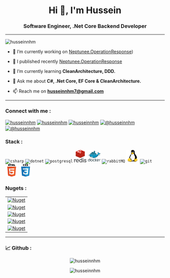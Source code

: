 <h1 align="center">Hi 👋, I'm Hussein</h1>
<h3 align="center">Software Engineer, .Net Core Backend Developer</h3>
<hr/>

<p align="left"> <img src="https://komarev.com/ghpvc/?username=husseinnhm&label=Profile%20views&color=0e75b6&style=flat" alt="husseinnhm" /> </p>

- 🔭 I’m currently working on [Neptunee.OperationResponse](https://github.com/HusseinnHM/Neptunee.OperationResponse))

- 👯 I published recently [Neptunee.OperationResponse](https://github.com/HusseinnHM/Neptunee.OperationResponse)

- 🌱 I’m currently learning **CleanArchitecture, DDD.**

- 💬 Ask me about **C#, .Net Core, EF Core & CleanArchitecture.**

- 📫 Reach me on **husseinnhm7@gmail.com**
<hr/>

<h3 align="left">Connect with me :</h3>
<p align="left">
<a href="https://linkedin.com/in/husseinnhm" target="blank"><img align="center" src="https://raw.githubusercontent.com/rahuldkjain/github-profile-readme-generator/master/src/images/icons/Social/linked-in-alt.svg" alt="husseinnhm" height="30" width="40" /></a>
<a href="https://twitter.com/husseinnhm" target="blank"><img align="center" src="https://raw.githubusercontent.com/rahuldkjain/github-profile-readme-generator/master/src/images/icons/Social/twitter.svg" alt="husseinnhm" height="30" width="40" /></a>
<a href="https://fb.com/husseinnhm" target="blank"><img align="center" src="https://raw.githubusercontent.com/rahuldkjain/github-profile-readme-generator/master/src/images/icons/Social/facebook.svg" alt="husseinnhm" height="30" width="40" /></a>
<a href="https://medium.com/@husseinnhm" target="blank"><img align="center" src="https://raw.githubusercontent.com/rahuldkjain/github-profile-readme-generator/master/src/images/icons/Social/medium.svg" alt="@husseinnhm" height="30" width="40" /></a>
<a href="https://t.me/husseinnhm" target="blank"><img align="center" src="https://upload.wikimedia.org/wikipedia/commons/8/82/Telegram_logo.svg" alt="@husseinnhm" height="30" width="40" /></a>
</p>

<h3 align="left">Stack :</h3>
<p align="left">
<code><img src="https://upload.wikimedia.org/wikipedia/commons/b/bd/Logo_C_sharp.svg" alt="csharp" width="40" height="40"/></code>
<code><img src="https://upload.wikimedia.org/wikipedia/commons/e/ee/.NET_Core_Logo.svg" alt="dotnet" width="40" height="40"/></code> 
<code><img src="https://upload.wikimedia.org/wikipedia/commons/2/29/Postgresql_elephant.svg" alt="postgresql" width="40" height="40"/></code> 
<code><img src="https://raw.githubusercontent.com/devicons/devicon/master/icons/redis/redis-original-wordmark.svg" alt="redis" width="40" height="40"/></code> 
<code><img src="https://raw.githubusercontent.com/devicons/devicon/master/icons/docker/docker-original-wordmark.svg" alt="docker" width="40" height="40"/></code>
<code><img src="https://www.vectorlogo.zone/logos/rabbitmq/rabbitmq-icon.svg" alt="rabbitMQ" width="40" height="40"/></code> 
<code><img src="https://raw.githubusercontent.com/devicons/devicon/master/icons/linux/linux-original.svg" alt="linux" width="40" height="40"/></code> 
<code><img src="https://www.vectorlogo.zone/logos/git-scm/git-scm-icon.svg" alt="git" width="40" height="40"/></code>
<code><img src="https://raw.githubusercontent.com/devicons/devicon/master/icons/html5/html5-original-wordmark.svg" alt="html5" width="40" height="40"/></code> 
<code><img src="https://raw.githubusercontent.com/devicons/devicon/master/icons/css3/css3-original-wordmark.svg" alt="css3" width="40" height="40"/></code>
</p>

<h3 align="left"> Nugets :</h3>

  <table>

  <tbody>

  <tr> <td> 
    <a href="https://www.nuget.org/packages/Neptunee.xApi/">
  <img alt="Nuget" src="https://img.shields.io/nuget/dt/Neptunee.xApi?color=blue&label=Neptunee.xApi&logo=nuget&style=flate">
  </a>
  </td> </tr>

  <tr> <td> 
    <a href="https://www.nuget.org/packages/Neptunee.BaseCleanArchitecture/">
  <img alt="Nuget" src="https://img.shields.io/nuget/dt/Neptunee.BaseCleanArchitecture?color=blue&label=Neptunee.BaseCleanArchitecture&logo=nuget&style=flate">
  </a>
  </td> </tr>

  <tr> <td> 
    <a href="https://www.nuget.org/packages/Neptunee.EntityFrameworkCore.MultiLanguage/">
  <img alt="Nuget" src="https://img.shields.io/nuget/dt/Neptunee.EntityFrameworkCore.MultiLanguage?color=blue&label=Neptunee.EntityFrameworkCore.MultiLanguage&logo=nuget&style=flate">
  </a>
  </td> </tr>
  
  <tr> <td> 
    <a href="https://www.nuget.org/packages/Neptunee.OperationResponse/">
  <img alt="Nuget" src="https://img.shields.io/nuget/dt/Neptunee.OperationResponse?color=blue&label=Neptunee.OperationResponse&logo=nuget&style=flate">
  </a>
  </td> </tr>
  
  <tr> <td> 
    <a href="https://www.nuget.org/packages/Neptunee.Swagger/">
  <img alt="Nuget" src="https://img.shields.io/nuget/dt/Neptunee.Swagger?color=blue&label=Neptunee.Swagger&logo=nuget&style=flate">
  </a>
  </td> </tr>

  </tbody>

  </table>

  </td>
  </tr>
  </tbody>

  </table>
<hr/>

<h3 align="left">📈  Github :</h3>

<p align="center"> <img src="https://github-readme-stats.vercel.app/api/top-langs?username=husseinnhm&show_icons=true&layout=compact&theme=github_dark" alt="husseinnhm" />
<p align="center"> <img src="https://github-readme-stats.vercel.app/api?username=husseinnhm&show_icons=true&theme=github_dark" alt="husseinnhm" />




